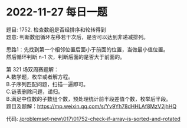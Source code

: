 # 2022-11-27 每日一题


题目: 1752. 检查数组是否经排序和轮转得到     
题意: 判断数组循环左移若干次后，是否可以达到非递减排列。  


思路1：先找到第一个相邻位置后面小于前面的位置，当做最小值位置。  
然后循环判断 n-1 次，判断后面的是否大于前面的。  


第 321 场双周赛题解：  
A.数学题，枚举或者解方程。  
B.子序列匹配问题，扫描一遍即可。  
C.链表删除问题，递归。  
B.满足中位数的子数组个数，预处理统计前半段差值个数，枚举后半段。  
题目及题解：https://mp.weixin.qq.com/s/Yv9Yh78dHHLAf8MzV2jhHQ

代码: [/problemset-new\017\01752-check-if-array-is-sorted-and-rotated](/problemset-new\017\01752-check-if-array-is-sorted-and-rotated)  
